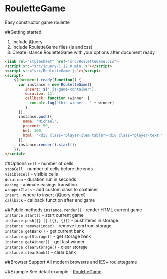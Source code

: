 # RouletteGame
Easy constructor game roulette

##Getting started
1. Include jQuery
2. Include RouletteGame files (js and css)
3. Create istance RouletteGame with your options after document ready
```html
<link rel="stylesheet" href="src/RouletteGame.css">
<script src="src/jquery-1.12.0.min.js"></script>
<script src="src/RouletteGame.js"></script>
<script>
    $(document).ready(function() {
      var instance = new RouletteGame({
         insert: $('.js-game-container'),
         duration: 13,
         callback: function (winner) {
           console.log('this winner - ' + winner)
         }
      });
      instance.push({
        name: 'Michael',
        procent: 50,
        bet: 100,
        html: '<div class="player-item table"><div class="player-text table-cell">Michael</div></div>'
      });
      instance.render().start();
    });
</script>
```

##Options
<code>cell</code> - number of cells<br>
<code>stopCell</code> - number of cells before the ends<br>
<code>visibleCell</code> - visible cells<br>
<code>duration</code> - duration run in seconds<br>
<code>easing</code> - animate easings transition<br>
<code>wrapperClass</code> - add custom class to container<br>
<code>insert</code> - where to insert (jQuery object)<br>
<code>callback</code> - callback function after end game


##Public methods
<code>instance.render()</code> - render HTML current game<br>
<code>instance.start()</code> - start current game<br>
<code>instance.push({} || [{}, {}])</code> - push items in storage<br>
<code>instance.remove(index)</code> - remove item from storage<br>
<code>instance.getBank()</code> - get current bank<br>
<code>instance.getStorage()</code> - get storage bank<br>
<code>instance.getWinner()</code> - get last winner<br>
<code>instance.clearStorage()</code> - clear storage<br>
<code>instance.clearBank()</code> - clear bank


##Browser Support
All modern browsers and IE9+
roulettegame

##Example
See detail example - <a href="http://m-ulyanov.github.io/roulettegame/">RouletteGame</a>

